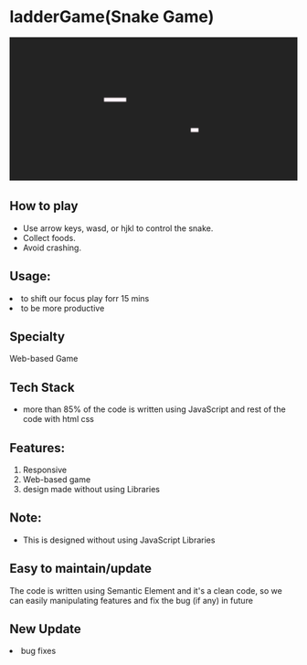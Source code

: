 # ladderGame(Snake Game)
<img src="https://github.com/sgrprmnk/ladderGame/blob/main/Screenshot%20(284).png">
<h2>How to play</h2>
<ul>
    <li>Use arrow keys, wasd, or hjkl to control the snake.</li>
    <li>Collect foods. </li>
    <li>Avoid crashing.</li>
</ul>

<h2>Usage:</h2>
        <p>
            <li>to shift our focus play forr 15 mins
            <li> to be more productive
        </p>
        <h2> Specialty</h2>
        <p>Web-based Game</p>
        <h2>Tech Stack</h2>
        <ul>
            <li>more than 85% of the code is written using JavaScript and rest of the code with html css
        </ul>
        <h2>Features:</h2>
        <ol>
            <li> Responsive
            <li> Web-based game
            <li> design made without using Libraries
        </ol>
        <h2>Note:</h2>
    <ul>
    <li>This is designed without using JavaScript Libraries</li>
</ul>
        <h2>Easy to maintain/update</h2>
        <p>The code is written using Semantic Element and it's a clean code, so we can easily manipulating features and
            fix the bug (if any) in future</p>
        <h2>New Update</h2>
    <li>bug fixes</li>
